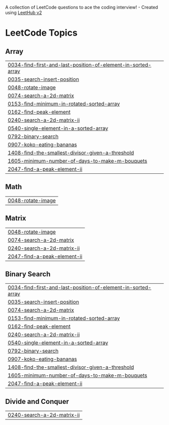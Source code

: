 A collection of LeetCode questions to ace the coding interview! - Created using [LeetHub v2](https://github.com/arunbhardwaj/LeetHub-2.0)
<!---LeetCode Topics Start-->
# LeetCode Topics
## Array
|  |
| ------- |
| [0034-find-first-and-last-position-of-element-in-sorted-array](https://github.com/mansisharma31/DSA/tree/master/0034-find-first-and-last-position-of-element-in-sorted-array) |
| [0035-search-insert-position](https://github.com/mansisharma31/DSA/tree/master/0035-search-insert-position) |
| [0048-rotate-image](https://github.com/mansisharma31/DSA/tree/master/0048-rotate-image) |
| [0074-search-a-2d-matrix](https://github.com/mansisharma31/DSA/tree/master/0074-search-a-2d-matrix) |
| [0153-find-minimum-in-rotated-sorted-array](https://github.com/mansisharma31/DSA/tree/master/0153-find-minimum-in-rotated-sorted-array) |
| [0162-find-peak-element](https://github.com/mansisharma31/DSA/tree/master/0162-find-peak-element) |
| [0240-search-a-2d-matrix-ii](https://github.com/mansisharma31/DSA/tree/master/0240-search-a-2d-matrix-ii) |
| [0540-single-element-in-a-sorted-array](https://github.com/mansisharma31/DSA/tree/master/0540-single-element-in-a-sorted-array) |
| [0792-binary-search](https://github.com/mansisharma31/DSA/tree/master/0792-binary-search) |
| [0907-koko-eating-bananas](https://github.com/mansisharma31/DSA/tree/master/0907-koko-eating-bananas) |
| [1408-find-the-smallest-divisor-given-a-threshold](https://github.com/mansisharma31/DSA/tree/master/1408-find-the-smallest-divisor-given-a-threshold) |
| [1605-minimum-number-of-days-to-make-m-bouquets](https://github.com/mansisharma31/DSA/tree/master/1605-minimum-number-of-days-to-make-m-bouquets) |
| [2047-find-a-peak-element-ii](https://github.com/mansisharma31/DSA/tree/master/2047-find-a-peak-element-ii) |
## Math
|  |
| ------- |
| [0048-rotate-image](https://github.com/mansisharma31/DSA/tree/master/0048-rotate-image) |
## Matrix
|  |
| ------- |
| [0048-rotate-image](https://github.com/mansisharma31/DSA/tree/master/0048-rotate-image) |
| [0074-search-a-2d-matrix](https://github.com/mansisharma31/DSA/tree/master/0074-search-a-2d-matrix) |
| [0240-search-a-2d-matrix-ii](https://github.com/mansisharma31/DSA/tree/master/0240-search-a-2d-matrix-ii) |
| [2047-find-a-peak-element-ii](https://github.com/mansisharma31/DSA/tree/master/2047-find-a-peak-element-ii) |
## Binary Search
|  |
| ------- |
| [0034-find-first-and-last-position-of-element-in-sorted-array](https://github.com/mansisharma31/DSA/tree/master/0034-find-first-and-last-position-of-element-in-sorted-array) |
| [0035-search-insert-position](https://github.com/mansisharma31/DSA/tree/master/0035-search-insert-position) |
| [0074-search-a-2d-matrix](https://github.com/mansisharma31/DSA/tree/master/0074-search-a-2d-matrix) |
| [0153-find-minimum-in-rotated-sorted-array](https://github.com/mansisharma31/DSA/tree/master/0153-find-minimum-in-rotated-sorted-array) |
| [0162-find-peak-element](https://github.com/mansisharma31/DSA/tree/master/0162-find-peak-element) |
| [0240-search-a-2d-matrix-ii](https://github.com/mansisharma31/DSA/tree/master/0240-search-a-2d-matrix-ii) |
| [0540-single-element-in-a-sorted-array](https://github.com/mansisharma31/DSA/tree/master/0540-single-element-in-a-sorted-array) |
| [0792-binary-search](https://github.com/mansisharma31/DSA/tree/master/0792-binary-search) |
| [0907-koko-eating-bananas](https://github.com/mansisharma31/DSA/tree/master/0907-koko-eating-bananas) |
| [1408-find-the-smallest-divisor-given-a-threshold](https://github.com/mansisharma31/DSA/tree/master/1408-find-the-smallest-divisor-given-a-threshold) |
| [1605-minimum-number-of-days-to-make-m-bouquets](https://github.com/mansisharma31/DSA/tree/master/1605-minimum-number-of-days-to-make-m-bouquets) |
| [2047-find-a-peak-element-ii](https://github.com/mansisharma31/DSA/tree/master/2047-find-a-peak-element-ii) |
## Divide and Conquer
|  |
| ------- |
| [0240-search-a-2d-matrix-ii](https://github.com/mansisharma31/DSA/tree/master/0240-search-a-2d-matrix-ii) |
<!---LeetCode Topics End-->